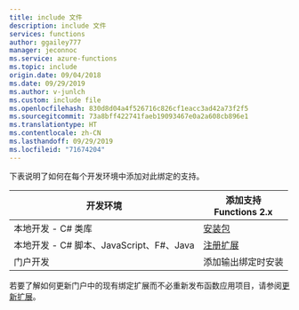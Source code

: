 ```yaml
---
title: include 文件
description: include 文件
services: functions
author: ggailey777
manager: jeconnoc
ms.service: azure-functions
ms.topic: include
origin.date: 09/04/2018
ms.date: 09/29/2019
ms.author: v-junlch
ms.custom: include file
ms.openlocfilehash: 830d8d04a4f526716c826cf1eacc3ad42a73f2f5
ms.sourcegitcommit: 73a8bff422741faeb19093467e0a2a608cb896e1
ms.translationtype: HT
ms.contentlocale: zh-CN
ms.lasthandoff: 09/29/2019
ms.locfileid: "71674204"
---
```

下表说明了如何在每个开发环境中添加对此绑定的支持。

| 开发环境               | 添加支持 <br>Functions 2.x  |
|----------------------|----------------|
|本地开发 - C# 类库       | [安装包](../articles/azure-functions/functions-bindings-register.md#vs) |
|本地开发 - C# 脚本、JavaScript、F#、Java |[注册扩展](../articles/azure-functions/functions-bindings-register.md#extension-bundles)         |
|门户开发| 添加输出绑定时安装    |

若要了解如何更新门户中的现有绑定扩展而不必重新发布函数应用项目，请参阅[更新扩展](../articles/azure-functions/install-update-binding-extensions-manual.md)。

